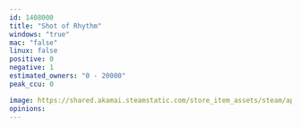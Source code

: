 ```yaml
---
id: 1408000
title: "Shot of Rhythm"
windows: "true"
mac: "false"
linux: false
positive: 0
negative: 1
estimated_owners: "0 - 20000"
peak_ccu: 0

image: https://shared.akamai.steamstatic.com/store_item_assets/steam/apps/1408000/header.jpg?t=1600952972
opinions:
---
```

